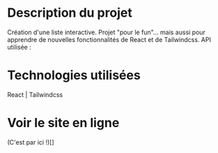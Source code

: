 # Description du projet
Création d'une liste interactive.
Projet "pour le fun"... mais aussi pour apprendre de nouvelles fonctionnalités de React et de Tailwindcss.
API utilisée :

# Technologies utilisées
React | Tailwindcss

# Voir le site en ligne
(C'est par ici !)[]